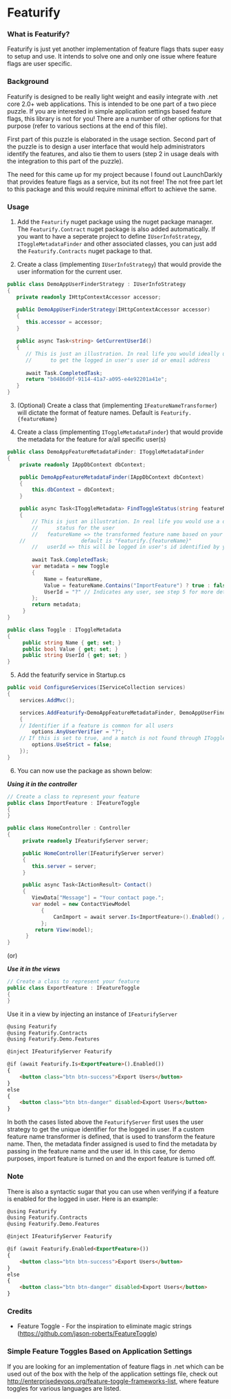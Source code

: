 # Featurify

### What is Featurify?

Featurify is just yet another implementation of feature flags thats super easy to setup and use. It intends to solve one and only one issue where feature flags are user specific.

### Background

Featurify is designed to be really light weight and easily integrate with .net core 2.0+ web applications. This is intended to be 
one part of a two piece puzzle. If you are interested in simple application settings based feature flags, this library is not for 
you! There are a number of other options for that purpose (refer to various sections at the end of this file). 

First part of this puzzle is elaborated in the usage section. Second part of the puzzle is to design a user interface that would 
help administrators identify the features, and also tie them to users (step 2 in usage deals with the integration to this part of the puzzle). 

The need for this came up for my project because I found out LaunchDarkly that provides feature flags as a service, but its not 
free! The not free part let to this package and this would require minimal effort to achieve the same. 

### Usage

1. Add the `Featurify` nuget package using the nuget package manager. The `Featurify.Contract` nuget package is also added automatically. If you want to have a seperate project to define `IUserInfoStrategy`, `IToggleMetadataFinder` and other associated classes, you can just add the `Featurify.Contracts` nuget package to that.

2. Create a class (implementing `IUserInfoStrategy`) that would provide the user information for the current user. 

```csharp
public class DemoAppUserFinderStrategy : IUserInfoStrategy
{
   private readonly IHttpContextAccessor accessor;

   public DemoAppUserFinderStrategy(IHttpContextAccessor accessor)
   {
      this.accessor = accessor;
   }

   public async Task<string> GetCurrentUserId()
   {
      // This is just an illustration. In real life you would ideally use the instance of IHttpContextAccessor
      //      to get the logged in user's user id or email address
   
      await Task.CompletedTask;
      return "b0486d0f-9114-41a7-a095-e4e92201a41e";
   }
}
```
3. (Optional) Create a class that (implementing `IFeatureNameTransformer`) will dictate the format of feature names. Default is `Featurify.{featureName}`

4. Create a class  (implementing `IToggleMetadataFinder`) that would provide the metadata for the feature for a/all specific user(s)

```csharp
public class DemoAppFeatureMetadataFinder: IToggleMetadataFinder
{
    private readonly IAppDbContext dbContext;

    public DemoAppFeatureMetadataFinder(IAppDbContext dbContext)
    {
        this.dbContext = dbContext;
    }

    public async Task<IToggleMetadata> FindToggleStatus(string featureName, string userId)
    {
        // This is just an illustration. In real life you would use a data context to identify the feature toggle
        //      status for the user
        //   featureName => the transformed feature name based on your initial setup
	//                  default is "Featurify.{featureName}"
        //   userId => this will be logged in user's id identified by your IUserInfoStrategy instance
    
        await Task.CompletedTask;
        var metadata = new Toggle
        {
            Name = featureName,
            Value = featureName.Contains("ImportFeature") ? true : false,
            UserId = "?" // Indicates any user, see step 5 for more details
        };
        return metadata;
     }
}

public class Toggle : IToggleMetadata
{
     public string Name { get; set; }
     public bool Value { get; set; }
     public string UserId { get; set; }
}
```

5. Add the featurify service in Startup.cs

```csharp
public void ConfigureServices(IServiceCollection services)
{
    services.AddMvc();

    services.AddFeaturify<DemoAppFeatureMetadataFinder, DemoAppUserFinderStrategy>(options =>
    {
	// Identifier if a feature is common for all users
        options.AnyUserVerifier = "?"; 
	// If this is set to true, and a match is not found through IToggleMetadataFinder.FindToggleStatus, an exception will be thrown
        options.UseStrict = false; 
    });
}
```

6. You can now use the package as shown below:

***Using it in the controller***

```csharp
// Create a class to represent your feature
public class ImportFeature : IFeatureToggle
{
}

public class HomeController : Controller
{
     private readonly IFeaturifyServer server;

     public HomeController(IFeaturifyServer server)
     {
        this.server = server;
     }

     public async Task<IActionResult> Contact()
     {
        ViewData["Message"] = "Your contact page.";
        var model = new ContactViewModel
           {
               CanImport = await server.Is<ImportFeature>().Enabled() // Verify if the feature is enabled
           };
         return View(model);
      }
}
```

   (or)

***Use it in the views***

```csharp
// Create a class to represent your feature
public class ExportFeature : IFeatureToggle
{
}
```

Use it in a view by injecting an instance of `IFeaturifyServer`

```html
@using Featurify
@using Featurify.Contracts
@using Featurify.Demo.Features

@inject IFeaturifyServer Featurify

@if (await Featurify.Is<ExportFeature>().Enabled())
{
    <button class="btn btn-success">Export Users</button>
}
else
{
    <button class="btn btn-danger" disabled>Export Users</button>
}
```

In both the cases listed above the `FeaturifyServer` first uses the user strategy to get the unique identifier for the logged in user.
If a custom feature name transformer is defined, that is used to transform the feature name. Then, the metadata finder assigned is 
used to find the metadata by passing in the feature name and the user id. In this case, for demo purposes, import feature is turned on
and the export feature is turned off.

### Note

There is also a syntactic sugar that you can use when verifying if a feature is enabled for the logged in user. Here is an example:

```html
@using Featurify
@using Featurify.Contracts
@using Featurify.Demo.Features

@inject IFeaturifyServer Featurify

@if (await Featurify.Enabled<ExportFeature>())
{
    <button class="btn btn-success">Export Users</button>
}
else
{
    <button class="btn btn-danger" disabled>Export Users</button>
}
```


### Credits

* Feature Toggle - For the inspiration to eliminate magic strings (https://github.com/jason-roberts/FeatureToggle)

### Simple Feature Toggles Based on Application Settings

If you are looking for an implementation of feature flags in .net which can be used out of the box with the help of the application settings file, 
check out http://enterprisedevops.org/feature-toggle-frameworks-list, where feature toggles for various languages are listed.

